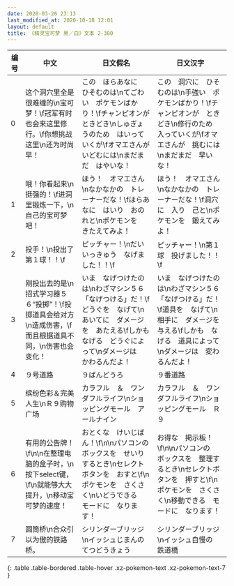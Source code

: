 ```yaml
---
date: 2020-03-26 23:13
last_modified_at: 2020-10-18 12:01
layout: default
title: 《精灵宝可梦 黑／白》文本 2-380
---
```

| 编号 | 中文 | 日文假名 | 日文汉字 |
| ---- | ---- | ---- | --- |
| 0 | 这个洞穴里全是很难缠的\n宝可梦！\f冠军有时也会来这里修行。\f你想挑战这里\n还为时尚早！ | この　ほらあなに　ひそむのは\nてごわい　ポケモンばかり！\fチャンピオンが　ときどき\nしゅぎょうのため　はいっていくが\fオマエさんが　いどむには\nまだまだ　はやいな！ | この　洞穴に　ひそむのは\n手強い　ポケモンばかり！\fチャンピオンが　ときどき\n修行のため　入っていくが\fオマエさんが　挑むには\nまだまだ　早いな！ |
| 1 | 哦！你看起来\n挺强的！\f进洞里锻炼一下，\n自己的宝可梦吧！ | ほう！　オマエさん\nなかなかの　トレーナーだな！\fほらあなに　はいり　おのれと\nポケモンを　きたえてみよ！ | ほう！　オマエさん\nなかなかの　トレーナーだな！\f洞穴に　入り　己と\nポケモンを　鍛えてみよ！ |
| 2 | 投手！\n投出了第１球！！\f | ピッチャー！\nだいいっきゅう　なげました！！\f | ピッチャー！\n第１球　投げました！！\f |
| 3 | 刚投出去的是\n招式学习器５６“投掷”！\f投掷道具会给对方\n造成伤害，\f而且根据道具不同，\n伤害也会变化！ | いま　なげつけたのは\nわざマシン５６「なげつける」だ！\fどうぐを　なげて\nあいてに　ダメージを　あたえる\fしかも　なげる　どうぐによって\nダメージは　かわるんだよ！ | いま　なげつけたのは\nわざマシン５６「なげつける」だ！\f道具を　なげて\n相手に　ダメージを　与える\fしかも　なげる　道具によって\nダメージは　変わるんだよ！ |
| 4 | ９号道路 | ９ばんどうろ | ９番道路 |
| 5 | 缤纷色彩＆完美人生\nＲ９购物广场 | カラフル　＆　ワンダフルライフ\nショッピングモール　アールナイン | カラフル　＆　ワンダフルライフ\nショッピングモール　Ｒ９ |
| 6 | 有用的公告牌！\f\n\n在整理电脑的盒子时，\n按下select键，\f\n就能够大大提升，\n移动宝可梦的速度！ | おとくな　けいじばん！\f\n\nパソコンの　ボックスを　せいりするとき\nセレクトボタンを　おすと\f\nポケモンを　さくさく\nいどうできる　モードに　なります！ | お得な　掲示板！\f\n\nパソコンの　ボックスを　整理するとき\nセレクトボタンを　押すと\f\nポケモンを　さくさく\n移動できる　モードに　なります！ |
| 7 | 圆筒桥\n合众引以为傲的铁路桥。 | シリンダーブリッジ\nイッシュじまんの　てつどうきょう | シリンダーブリッジ\nイッシュ自慢の　鉄道橋 |
{: .table .table-bordered .table-hover .xz-pokemon-text .xz-pokemon-text-7 }